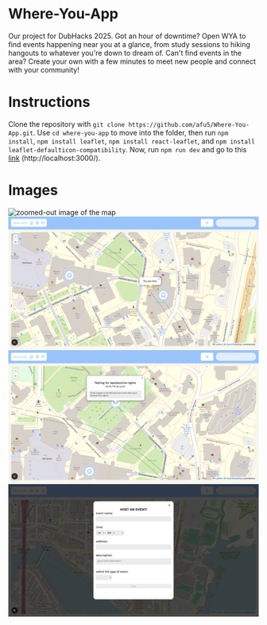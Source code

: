 # Where-You-App
Our project for DubHacks 2025. Got an hour of downtime? Open WYA to find events happening near you at a glance, from study sessions to hiking hangouts to whatever you're down to dream of. Can't find events in the area? Create your own with a few minutes to meet new people and connect with your community! 

# Instructions 
Clone the repository with `git clone https://github.com/afu5/Where-You-App.git`. Use `cd where-you-app` to move into the folder, then run `npm install`, `npm install leaflet`, `npm install react-leaflet`, and `npm install leaflet-defaulticon-compatibility`. Now, run `npm run dev` and go to this [link](http://localhost:3000/) (http://localhost:3000/). 

# Images
![zoomed-out image of the map](https://raw.githubusercontent.com/afu5/Where-You-App/refs/heads/main/where-you-app/public/dubhacks1.png)
!["you are here" location pin](https://raw.githubusercontent.com/afu5/Where-You-App/refs/heads/main/where-you-app/public/dubhacks2.png)
![example event popup](https://raw.githubusercontent.com/afu5/Where-You-App/refs/heads/main/where-you-app/public/dubhacks3.png)
![host an event creation screen](https://raw.githubusercontent.com/afu5/Where-You-App/refs/heads/main/where-you-app/public/dubhacks4.png)
